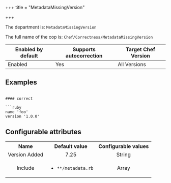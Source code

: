 +++
title = "MetadataMissingVersion"

+++

<!-- This content is automatically generated. See https://github.com/chef/chef-web-docs/blob/main/generated/README.md -->

The department is: `MetadataMissingVersion`

The full name of the cop is: `Chef/Correctness/MetadataMissingVersion`

| Enabled by default | Supports autocorrection | Target Chef Version |
| --- | --- | --- |
| Enabled | Yes | All Versions |

## Examples

```

#### correct

```ruby
name 'foo'
version '1.0.0'
```

## Configurable attributes

<table>
<tbody><tr>
<th>Name</th>
<th>Default value</th>
<th>Configurable values</th>
</tr>
<tr>
<td style="text-align:center">Version Added</td>
<td style="text-align:center">7.25</td>
<td style="text-align:center">String</td>
</tr>
<tr><td style="text-align:center">Include</td>
<td style="text-align:center"><ul>
<li><code>**/metadata.rb</code></li>
</ul>
</td>
<td style="text-align:center">Array</td>
</tr></tbody></table>
